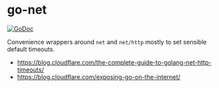 # go-net

[![GoDoc](https://godoc.org/github.com/mattes/go-net?status.svg)](https://godoc.org/github.com/mattes/go-net)

Convenience wrappers around `net` and `net/http` mostly to set
sensible default timeouts.

* https://blog.cloudflare.com/the-complete-guide-to-golang-net-http-timeouts/
* https://blog.cloudflare.com/exposing-go-on-the-internet/
